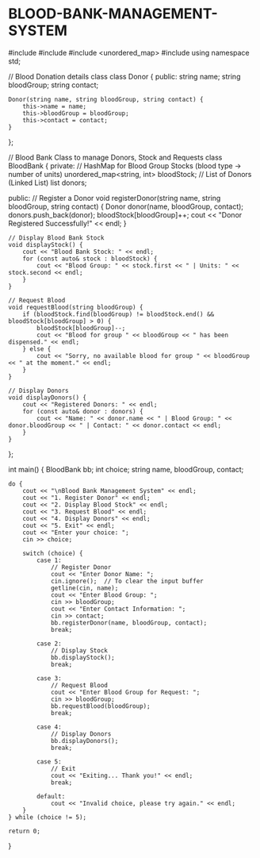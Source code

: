 # BLOOD-BANK-MANAGEMENT-SYSTEM
#include <iostream>
#include <string>
#include <unordered_map>
#include <list>
using namespace std;

// Blood Donation details class
class Donor {
public:
    string name;
    string bloodGroup;
    string contact;

    Donor(string name, string bloodGroup, string contact) {
        this->name = name;
        this->bloodGroup = bloodGroup;
        this->contact = contact;
    }
};

// Blood Bank Class to manage Donors, Stock and Requests
class BloodBank {
private:
    // HashMap for Blood Group Stocks (blood type -> number of units)
    unordered_map<string, int> bloodStock;
    // List of Donors (Linked List)
    list<Donor> donors;

public:
    // Register a Donor
    void registerDonor(string name, string bloodGroup, string contact) {
        Donor donor(name, bloodGroup, contact);
        donors.push_back(donor);
        bloodStock[bloodGroup]++;
        cout << "Donor Registered Successfully!" << endl;
    }

    // Display Blood Bank Stock
    void displayStock() {
        cout << "Blood Bank Stock: " << endl;
        for (const auto& stock : bloodStock) {
            cout << "Blood Group: " << stock.first << " | Units: " << stock.second << endl;
        }
    }

    // Request Blood
    void requestBlood(string bloodGroup) {
        if (bloodStock.find(bloodGroup) != bloodStock.end() && bloodStock[bloodGroup] > 0) {
            bloodStock[bloodGroup]--;
            cout << "Blood for group " << bloodGroup << " has been dispensed." << endl;
        } else {
            cout << "Sorry, no available blood for group " << bloodGroup << " at the moment." << endl;
        }
    }

    // Display Donors
    void displayDonors() {
        cout << "Registered Donors: " << endl;
        for (const auto& donor : donors) {
            cout << "Name: " << donor.name << " | Blood Group: " << donor.bloodGroup << " | Contact: " << donor.contact << endl;
        }
    }
};

int main() {
    BloodBank bb;
    int choice;
    string name, bloodGroup, contact;

    do {
        cout << "\nBlood Bank Management System" << endl;
        cout << "1. Register Donor" << endl;
        cout << "2. Display Blood Stock" << endl;
        cout << "3. Request Blood" << endl;
        cout << "4. Display Donors" << endl;
        cout << "5. Exit" << endl;
        cout << "Enter your choice: ";
        cin >> choice;

        switch (choice) {
            case 1:
                // Register Donor
                cout << "Enter Donor Name: ";
                cin.ignore();  // To clear the input buffer
                getline(cin, name);
                cout << "Enter Blood Group: ";
                cin >> bloodGroup;
                cout << "Enter Contact Information: ";
                cin >> contact;
                bb.registerDonor(name, bloodGroup, contact);
                break;

            case 2:
                // Display Stock
                bb.displayStock();
                break;

            case 3:
                // Request Blood
                cout << "Enter Blood Group for Request: ";
                cin >> bloodGroup;
                bb.requestBlood(bloodGroup);
                break;

            case 4:
                // Display Donors
                bb.displayDonors();
                break;

            case 5:
                // Exit
                cout << "Exiting... Thank you!" << endl;
                break;

            default:
                cout << "Invalid choice, please try again." << endl;
        }
    } while (choice != 5);

    return 0;
}

